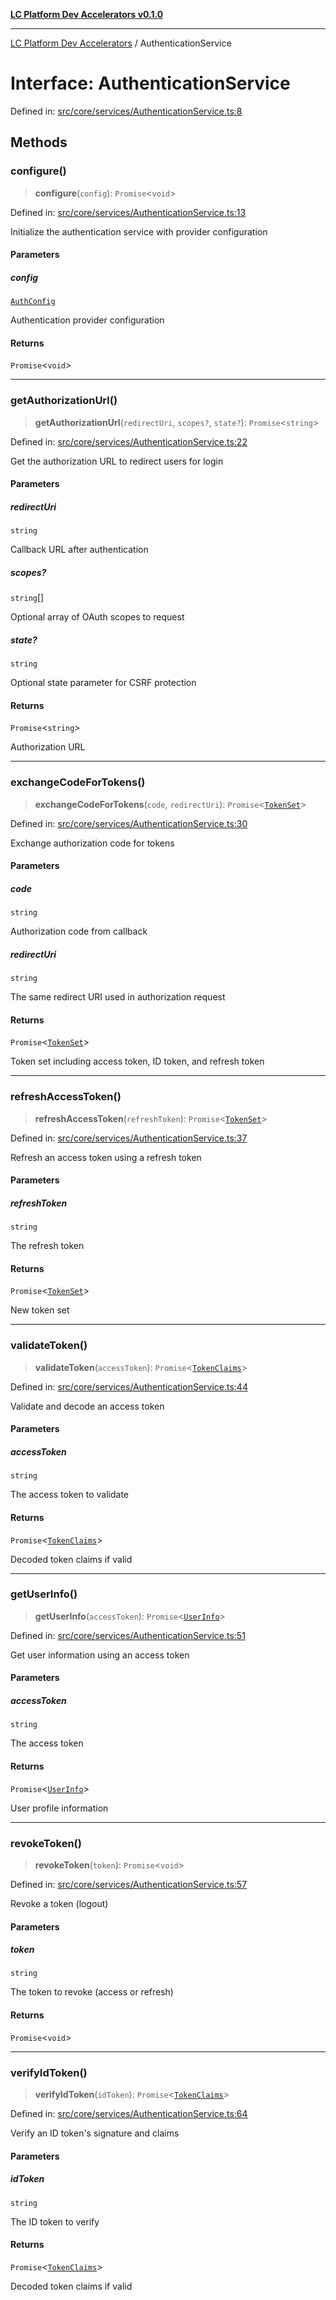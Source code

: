 [**LC Platform Dev Accelerators v0.1.0**](../README.md)

***

[LC Platform Dev Accelerators](../globals.md) / AuthenticationService

# Interface: AuthenticationService

Defined in: [src/core/services/AuthenticationService.ts:8](https://github.com/stainedhead/lc-platform-dev-accelerators/blob/12c3626979e745866113de19cb4bb33222f28139/src/core/services/AuthenticationService.ts#L8)

## Methods

### configure()

> **configure**(`config`): `Promise`\<`void`\>

Defined in: [src/core/services/AuthenticationService.ts:13](https://github.com/stainedhead/lc-platform-dev-accelerators/blob/12c3626979e745866113de19cb4bb33222f28139/src/core/services/AuthenticationService.ts#L13)

Initialize the authentication service with provider configuration

#### Parameters

##### config

[`AuthConfig`](AuthConfig.md)

Authentication provider configuration

#### Returns

`Promise`\<`void`\>

***

### getAuthorizationUrl()

> **getAuthorizationUrl**(`redirectUri`, `scopes?`, `state?`): `Promise`\<`string`\>

Defined in: [src/core/services/AuthenticationService.ts:22](https://github.com/stainedhead/lc-platform-dev-accelerators/blob/12c3626979e745866113de19cb4bb33222f28139/src/core/services/AuthenticationService.ts#L22)

Get the authorization URL to redirect users for login

#### Parameters

##### redirectUri

`string`

Callback URL after authentication

##### scopes?

`string`[]

Optional array of OAuth scopes to request

##### state?

`string`

Optional state parameter for CSRF protection

#### Returns

`Promise`\<`string`\>

Authorization URL

***

### exchangeCodeForTokens()

> **exchangeCodeForTokens**(`code`, `redirectUri`): `Promise`\<[`TokenSet`](TokenSet.md)\>

Defined in: [src/core/services/AuthenticationService.ts:30](https://github.com/stainedhead/lc-platform-dev-accelerators/blob/12c3626979e745866113de19cb4bb33222f28139/src/core/services/AuthenticationService.ts#L30)

Exchange authorization code for tokens

#### Parameters

##### code

`string`

Authorization code from callback

##### redirectUri

`string`

The same redirect URI used in authorization request

#### Returns

`Promise`\<[`TokenSet`](TokenSet.md)\>

Token set including access token, ID token, and refresh token

***

### refreshAccessToken()

> **refreshAccessToken**(`refreshToken`): `Promise`\<[`TokenSet`](TokenSet.md)\>

Defined in: [src/core/services/AuthenticationService.ts:37](https://github.com/stainedhead/lc-platform-dev-accelerators/blob/12c3626979e745866113de19cb4bb33222f28139/src/core/services/AuthenticationService.ts#L37)

Refresh an access token using a refresh token

#### Parameters

##### refreshToken

`string`

The refresh token

#### Returns

`Promise`\<[`TokenSet`](TokenSet.md)\>

New token set

***

### validateToken()

> **validateToken**(`accessToken`): `Promise`\<[`TokenClaims`](TokenClaims.md)\>

Defined in: [src/core/services/AuthenticationService.ts:44](https://github.com/stainedhead/lc-platform-dev-accelerators/blob/12c3626979e745866113de19cb4bb33222f28139/src/core/services/AuthenticationService.ts#L44)

Validate and decode an access token

#### Parameters

##### accessToken

`string`

The access token to validate

#### Returns

`Promise`\<[`TokenClaims`](TokenClaims.md)\>

Decoded token claims if valid

***

### getUserInfo()

> **getUserInfo**(`accessToken`): `Promise`\<[`UserInfo`](UserInfo.md)\>

Defined in: [src/core/services/AuthenticationService.ts:51](https://github.com/stainedhead/lc-platform-dev-accelerators/blob/12c3626979e745866113de19cb4bb33222f28139/src/core/services/AuthenticationService.ts#L51)

Get user information using an access token

#### Parameters

##### accessToken

`string`

The access token

#### Returns

`Promise`\<[`UserInfo`](UserInfo.md)\>

User profile information

***

### revokeToken()

> **revokeToken**(`token`): `Promise`\<`void`\>

Defined in: [src/core/services/AuthenticationService.ts:57](https://github.com/stainedhead/lc-platform-dev-accelerators/blob/12c3626979e745866113de19cb4bb33222f28139/src/core/services/AuthenticationService.ts#L57)

Revoke a token (logout)

#### Parameters

##### token

`string`

The token to revoke (access or refresh)

#### Returns

`Promise`\<`void`\>

***

### verifyIdToken()

> **verifyIdToken**(`idToken`): `Promise`\<[`TokenClaims`](TokenClaims.md)\>

Defined in: [src/core/services/AuthenticationService.ts:64](https://github.com/stainedhead/lc-platform-dev-accelerators/blob/12c3626979e745866113de19cb4bb33222f28139/src/core/services/AuthenticationService.ts#L64)

Verify an ID token's signature and claims

#### Parameters

##### idToken

`string`

The ID token to verify

#### Returns

`Promise`\<[`TokenClaims`](TokenClaims.md)\>

Decoded token claims if valid
